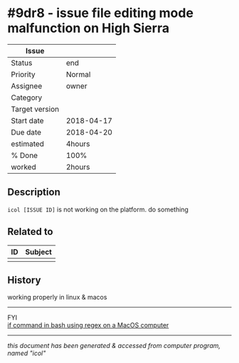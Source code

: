 # #9dr8 - issue file editing mode malfunction on High Sierra

|**Issue**||
|---|---|
|Status|end<!-- any of "new", "in progress", "end" http://redmine.jp/tech_note/issue_statuses/ -->|
|Priority|Normal<!-- "high" or "normal" or "low"-->|
|Assignee|owner<!-- your name -->|
|Category|<!-- optional -->|
|Target version|<!-- optional, any of git tags recommended -->|
|Start date|2018-04-17|
|Due date|2018-04-20|
|estimated|4hours|
|% Done|100%|
|worked|2hours|

## Description

`icol [ISSUE ID]` is not working on the platform. do something

## Related to

|**ID**|**Subject**|
|---|---|
|||<!--OTHER_ISSUE;;-->

## History

working properly in linux & macos

---

FYI  
[if command in bash using regex on a MacOS computer](https://stackoverflow.com/questions/36264865/if-command-in-bash-using-regex-on-a-macos-computer)

---
*this document has been generated & accessed from computer program, named "icol"*

